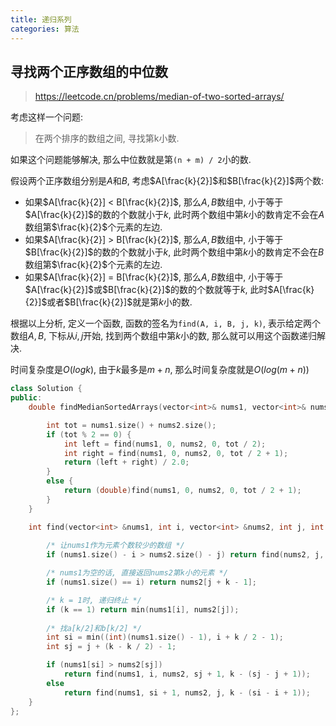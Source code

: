 ```yaml
---
title: 递归系列
categories: 算法
---
```






## 寻找两个正序数组的中位数

> https://leetcode.cn/problems/median-of-two-sorted-arrays/

考虑这样一个问题:

> 在两个排序的数组之间, 寻找第k小数.

如果这个问题能够解决, 那么中位数就是第`(n + m) / 2`小的数.

假设两个正序数组分别是$A$和$B$, 考虑$A[\frac{k}{2}]$和$B[\frac{k}{2}]$两个数:

* 如果$A[\frac{k}{2}] < B[\frac{k}{2}]$, 那么$A, B$数组中, 小于等于$A[\frac{k}{2}]$的数的个数就小于$k$, 此时两个数组中第$k$小的数肯定不会在$A$数组第$\frac{k}{2}$个元素的左边.
* 如果$A[\frac{k}{2}] > B[\frac{k}{2}]$, 那么$A, B$数组中, 小于等于$B[\frac{k}{2}]$的数的个数就小于$k$, 此时两个数组中第$k$小的数肯定不会在$B$数组第$\frac{k}{2}$个元素的左边.
* 如果$A[\frac{k}{2}] = B[\frac{k}{2}]$, 那么$A, B$数组中, 小于等于$A[\frac{k}{2}]$或$B[\frac{k}{2}]$的数的个数就等于$k$, 此时$A[\frac{k}{2}]$或者$B[\frac{k}{2}]$就是第$k$小的数.

根据以上分析, 定义一个函数, 函数的签名为`find(A, i, B, j, k)`, 表示给定两个数组$A, B$, 下标从$i, j$开始, 找到两个数组中第$k$小的数, 那么就可以用这个函数递归解决.

时间复杂度是$O(logk)$, 由于$k$最多是$m + n$, 那么时间复杂度就是$O(log(m + n))$

```cpp
class Solution {
public:
    double findMedianSortedArrays(vector<int>& nums1, vector<int>& nums2) {

        int tot = nums1.size() + nums2.size();
        if (tot % 2 == 0) {
            int left = find(nums1, 0, nums2, 0, tot / 2);
            int right = find(nums1, 0, nums2, 0, tot / 2 + 1);
            return (left + right) / 2.0;
        }
        else {
            return (double)find(nums1, 0, nums2, 0, tot / 2 + 1);
        }
    }

    int find(vector<int> &nums1, int i, vector<int> &nums2, int j, int k) {
        
        /* 让nums1作为元素个数较少的数组 */
        if (nums1.size() - i > nums2.size() - j) return find(nums2, j, nums1, i, k);

        /* nums1为空的话, 直接返回nums2第k小的元素 */
        if (nums1.size() == i) return nums2[j + k - 1];

        /* k = 1时, 递归终止 */
        if (k == 1) return min(nums1[i], nums2[j]);
				
      	/* 找a[k/2]和b[k/2] */
        int si = min((int)(nums1.size() - 1), i + k / 2 - 1);
        int sj = j + (k - k / 2) - 1;

        if (nums1[si] > nums2[sj]) 
            return find(nums1, i, nums2, sj + 1, k - (sj - j + 1));
        else
            return find(nums1, si + 1, nums2, j, k - (si - i + 1));
    }
};
```